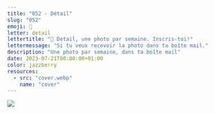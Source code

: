 ```yaml
---
title: "052 - Détail"
slug: "052"
emoji: 👀
letter: detail
lettertitle: "👀 Detail, une photo par semaine. Inscris-toi!"
lettermessage: "Si tu veux recevoir la photo dans ta boîte mail."
description: "Une photo par semaine, dans ta boîte mail"
date: 2023-07-21T00:00:00+01:00
color: jazzberry
resources:
  - src: "cover.webp"
    name: "cover"
---
```

![](cover)
